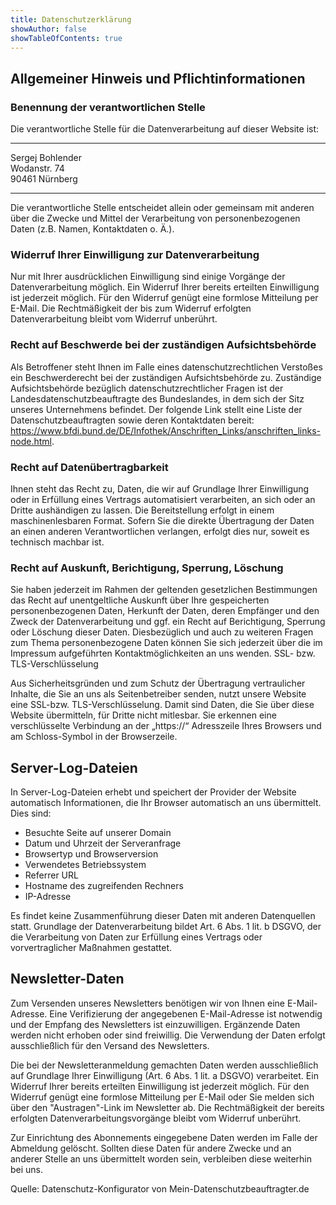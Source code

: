 ```yaml
---
title: Datenschutzerklärung
showAuthor: false
showTableOfContents: true
---
```


## Allgemeiner Hinweis und Pflichtinformationen
### Benennung der verantwortlichen Stelle

Die verantwortliche Stelle für die Datenverarbeitung auf dieser Website ist:

---
Sergej Bohlender  
Wodanstr. 74  
90461 Nürnberg

---

Die verantwortliche Stelle entscheidet allein oder gemeinsam mit anderen über die Zwecke und Mittel der Verarbeitung von personenbezogenen Daten (z.B. Namen, Kontaktdaten o. Ä.).

### Widerruf Ihrer Einwilligung zur Datenverarbeitung

Nur mit Ihrer ausdrücklichen Einwilligung sind einige Vorgänge der Datenverarbeitung möglich. Ein Widerruf Ihrer bereits erteilten Einwilligung ist jederzeit möglich. Für den Widerruf genügt eine formlose Mitteilung per E-Mail. Die Rechtmäßigkeit der bis zum Widerruf erfolgten Datenverarbeitung bleibt vom Widerruf unberührt.

### Recht auf Beschwerde bei der zuständigen Aufsichtsbehörde

Als Betroffener steht Ihnen im Falle eines datenschutzrechtlichen Verstoßes ein Beschwerderecht bei der zuständigen Aufsichtsbehörde zu. Zuständige Aufsichtsbehörde bezüglich datenschutzrechtlicher Fragen ist der Landesdatenschutzbeauftragte des Bundeslandes, in dem sich der Sitz unseres Unternehmens befindet. Der folgende Link stellt eine Liste der Datenschutzbeauftragten sowie deren Kontaktdaten bereit: https://www.bfdi.bund.de/DE/Infothek/Anschriften_Links/anschriften_links-node.html.

### Recht auf Datenübertragbarkeit

Ihnen steht das Recht zu, Daten, die wir auf Grundlage Ihrer Einwilligung oder in Erfüllung eines Vertrags automatisiert verarbeiten, an sich oder an Dritte aushändigen zu lassen. Die Bereitstellung erfolgt in einem maschinenlesbaren Format. Sofern Sie die direkte Übertragung der Daten an einen anderen Verantwortlichen verlangen, erfolgt dies nur, soweit es technisch machbar ist.

### Recht auf Auskunft, Berichtigung, Sperrung, Löschung

Sie haben jederzeit im Rahmen der geltenden gesetzlichen Bestimmungen das Recht auf unentgeltliche Auskunft über Ihre gespeicherten personenbezogenen Daten, Herkunft der Daten, deren Empfänger und den Zweck der Datenverarbeitung und ggf. ein Recht auf Berichtigung, Sperrung oder Löschung dieser Daten. Diesbezüglich und auch zu weiteren Fragen zum Thema personenbezogene Daten können Sie sich jederzeit über die im Impressum aufgeführten Kontaktmöglichkeiten an uns wenden.
SSL- bzw. TLS-Verschlüsselung

Aus Sicherheitsgründen und zum Schutz der Übertragung vertraulicher Inhalte, die Sie an uns als Seitenbetreiber senden, nutzt unsere Website eine SSL-bzw. TLS-Verschlüsselung. Damit sind Daten, die Sie über diese Website übermitteln, für Dritte nicht mitlesbar. Sie erkennen eine verschlüsselte Verbindung an der „https://“ Adresszeile Ihres Browsers und am Schloss-Symbol in der Browserzeile.

## Server-Log-Dateien

In Server-Log-Dateien erhebt und speichert der Provider der Website automatisch Informationen, die Ihr Browser automatisch an uns übermittelt. Dies sind:
- Besuchte Seite auf unserer Domain
- Datum und Uhrzeit der Serveranfrage
- Browsertyp und Browserversion
- Verwendetes Betriebssystem
- Referrer URL
- Hostname des zugreifenden Rechners
- IP-Adresse

Es findet keine Zusammenführung dieser Daten mit anderen Datenquellen statt. Grundlage der Datenverarbeitung bildet Art. 6 Abs. 1 lit. b DSGVO, der die Verarbeitung von Daten zur Erfüllung eines Vertrags oder vorvertraglicher Maßnahmen gestattet.

## Newsletter-Daten

Zum Versenden unseres Newsletters benötigen wir von Ihnen eine E-Mail-Adresse. Eine Verifizierung der angegebenen E-Mail-Adresse ist notwendig und der Empfang des Newsletters ist einzuwilligen. Ergänzende Daten werden nicht erhoben oder sind freiwillig. Die Verwendung der Daten erfolgt ausschließlich für den Versand des Newsletters.

Die bei der Newsletteranmeldung gemachten Daten werden ausschließlich auf Grundlage Ihrer Einwilligung (Art. 6 Abs. 1 lit. a DSGVO) verarbeitet. Ein Widerruf Ihrer bereits erteilten Einwilligung ist jederzeit möglich. Für den Widerruf genügt eine formlose Mitteilung per E-Mail oder Sie melden sich über den "Austragen"-Link im Newsletter ab. Die Rechtmäßigkeit der bereits erfolgten Datenverarbeitungsvorgänge bleibt vom Widerruf unberührt.

Zur Einrichtung des Abonnements eingegebene Daten werden im Falle der Abmeldung gelöscht. Sollten diese Daten für andere Zwecke und an anderer Stelle an uns übermittelt worden sein, verbleiben diese weiterhin bei uns.


Quelle: Datenschutz-Konfigurator von Mein-Datenschutzbeauftragter.de